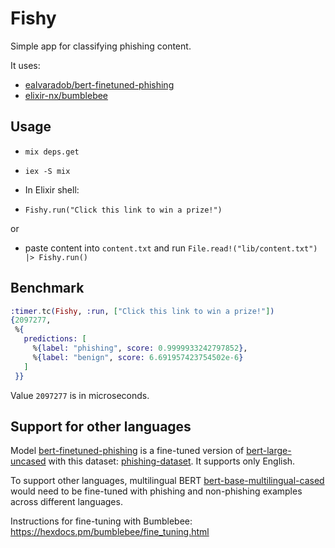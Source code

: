 # Fishy

Simple app for classifying phishing content.

It uses:

* [ealvaradob/bert-finetuned-phishing](https://huggingface.co/ealvaradob/bert-finetuned-phishing)
* [elixir-nx/bumblebee](https://github.com/elixir-nx/bumblebee)

## Usage

* `mix deps.get`
* `iex -S mix`


* In Elixir shell:
* `Fishy.run("Click this link to win a prize!")`

or

* paste content into `content.txt` and run `File.read!("lib/content.txt") |> Fishy.run()`

## Benchmark

```elixir
:timer.tc(Fishy, :run, ["Click this link to win a prize!"])
{2097277,
 %{
   predictions: [
     %{label: "phishing", score: 0.9999933242797852},
     %{label: "benign", score: 6.691957423754502e-6}
   ]
 }}
```

Value `2097277` is in microseconds.

## Support for other languages

Model [bert-finetuned-phishing](https://huggingface.co/ealvaradob/bert-finetuned-phishing) is a fine-tuned version
of [bert-large-uncased](https://huggingface.co/bert-large-uncased) with this
dataset: [phishing-dataset](https://huggingface.co/datasets/ealvaradob/phishing-dataset). It
supports only English.

To support other languages, multilingual
BERT [bert-base-multilingual-cased](https://huggingface.co/google-bert/bert-base-multilingual-cased)
would need to be fine-tuned with phishing and non-phishing examples across different languages.

Instructions for fine-tuning with Bumblebee: https://hexdocs.pm/bumblebee/fine_tuning.html
